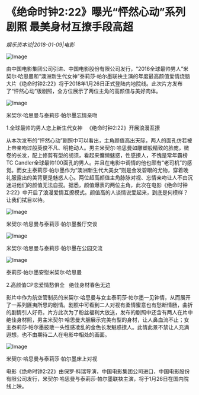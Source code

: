 # 《绝命时钟2:22》曝光“怦然心动”系列剧照   最美身材互撩手段高超

*娱乐资本论|2018-01-09|电影*

![Image](https://p3.pstatp.com/large/568900025e3aa289c9fb)

由中国电影集团公司引进、中国电影股份有限公司发行，“2016全球最帅男人”米契尔·哈思曼和“澳洲新生代女神”泰莉莎·帕尔墨联袂主演的年度最高颜值爱情烧脑大片《绝命时钟2:22》将于2018年1月26日正式登陆内地院线。此次片方发布了“怦然心动”版剧照，全方位展示了两位主角的高颜值与美好肉体。

![Image](https://p3.pstatp.com/large/568a00023bac1d2fd5b7)

米契尔·哈思曼与泰莉莎·帕尔墨忘情亲吻

1.全球最帅的男人恋上新生代女神   《绝命时钟2:22》开展浪漫互撩

从本次发布的“怦然心动”剧照中可以看出，主角颜值高出天际，两人的面孔仿若被上帝亲吻过般英俊不凡、明艳动人。男主米契尔·哈思曼如雕塑般精致的脸庞，微卷的长发，配上修剪有型的胡须，看起来慵懒魅惑，性感撩人，不愧是常年霸榜TC Candler全球最帅100面孔的男人。并且在电影中调情的他也颇有“老司机”的感觉。而女主泰莉莎·帕尔墨作为“澳洲新生代大美女”则是金发碧眼的尤物，穿着晚礼服露出的美背更是魅惑人心。两位超高颜值主角脉脉对视、忘情亲吻让人不由沉迷进他们的颜值无法自拔。据悉，颜值爆表的两位主角，此次在电影《绝命时钟2:22》中开启了浪漫爱情互撩模式。颜值高的人谈情说爱起来，到底是何模样？让我们拭目以待。

![Image](https://p2.pstatp.com/large/568a00023d45538f9b0f)

米契尔·哈思曼与泰莉莎·帕尔墨餐厅交谈

![Image](https://p2.pstatp.com/large/56860006412063c6bdc3)

米契尔·哈思曼与泰莉莎·帕尔墨在公园交流

![Image](https://p1.pstatp.com/large/5688000218cb77541839)

泰莉莎·帕尔墨安慰米契尔·哈思曼

2.高颜值CP恋爱情愁俱全   绝佳身材春色无边

影片中作为航空管制员的米契尔·哈思曼与女主泰莉莎·帕尔墨一见钟情，从而展开了一系列匪夷所思的剧情。剧照中可看到二人对视有柔情蜜意也有愁断情肠，曲折的剧情引人好奇。片方此次为了粉丝福利大放送，发布的剧照中还含有两人在片中绝佳身材照，男主米契尔·哈思曼大胆展示完美有型的身材，让人鼻血流不止；女主泰莉莎·帕尔墨披散一头性感凌乱的金色长发魅惑撩人。此情此景不禁让人充满遐想，也不由期待二人在电影中相处的画面。

![Image](https://p1.pstatp.com/large/5689000257c7270621d9)

米契尔·哈思曼与泰莉莎·帕尔墨床上对视

电影《绝命时钟2:22》由保罗·科瑞导演，中国电影集团公司进口，中国电影股份有限公司发行，米契尔·哈思曼与泰莉莎·帕尔墨联袂主演，将于1月26日在国内院线上映。

